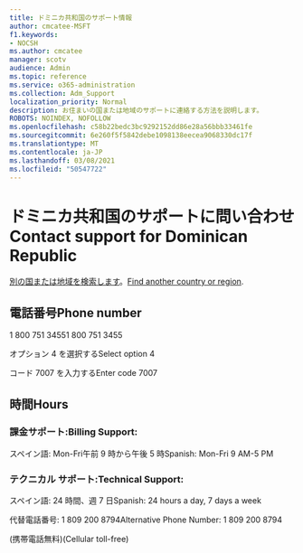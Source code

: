 ```yaml
---
title: ドミニカ共和国のサポート情報
author: cmcatee-MSFT
f1.keywords:
- NOCSH
ms.author: cmcatee
manager: scotv
audience: Admin
ms.topic: reference
ms.service: o365-administration
ms.collection: Adm_Support
localization_priority: Normal
description: お住まいの国または地域のサポートに連絡する方法を説明します。
ROBOTS: NOINDEX, NOFOLLOW
ms.openlocfilehash: c58b22bedc3bc9292152dd86e28a56bbb33461fe
ms.sourcegitcommit: 6e260f5f5842debe1098138eecea9068330dc17f
ms.translationtype: MT
ms.contentlocale: ja-JP
ms.lasthandoff: 03/08/2021
ms.locfileid: "50547722"
---
```

# <a name="contact-support-for-dominican-republic"></a><span data-ttu-id="a92de-103">ドミニカ共和国のサポートに問い合わせ</span><span class="sxs-lookup"><span data-stu-id="a92de-103">Contact support for Dominican Republic</span></span>

<span data-ttu-id="a92de-104">[別の国または地域を検索します](../contact-support-for-business-products.md)。</span><span class="sxs-lookup"><span data-stu-id="a92de-104">[Find another country or region](../contact-support-for-business-products.md).</span></span>

## <a name="phone-number"></a><span data-ttu-id="a92de-105">電話番号</span><span class="sxs-lookup"><span data-stu-id="a92de-105">Phone number</span></span>
<span data-ttu-id="a92de-106">1 800 751 3455</span><span class="sxs-lookup"><span data-stu-id="a92de-106">1 800 751 3455</span></span>

<span data-ttu-id="a92de-107">オプション 4 を選択する</span><span class="sxs-lookup"><span data-stu-id="a92de-107">Select option 4</span></span>

<span data-ttu-id="a92de-108">コード 7007 を入力する</span><span class="sxs-lookup"><span data-stu-id="a92de-108">Enter code 7007</span></span>

## <a name="hours"></a><span data-ttu-id="a92de-109">時間</span><span class="sxs-lookup"><span data-stu-id="a92de-109">Hours</span></span>
### <a name="billing-support"></a><span data-ttu-id="a92de-110">課金サポート:</span><span class="sxs-lookup"><span data-stu-id="a92de-110">Billing Support:</span></span>

<span data-ttu-id="a92de-111">スペイン語: Mon-Fri午前 9 時から午後 5 時</span><span class="sxs-lookup"><span data-stu-id="a92de-111">Spanish: Mon-Fri 9 AM-5 PM</span></span>

### <a name="technical-support"></a><span data-ttu-id="a92de-112">テクニカル サポート:</span><span class="sxs-lookup"><span data-stu-id="a92de-112">Technical Support:</span></span>

<span data-ttu-id="a92de-113">スペイン語: 24 時間、週 7 日</span><span class="sxs-lookup"><span data-stu-id="a92de-113">Spanish: 24 hours a day, 7 days a week</span></span>

<span data-ttu-id="a92de-114">代替電話番号: 1 809 200 8794</span><span class="sxs-lookup"><span data-stu-id="a92de-114">Alternative Phone Number: 1 809 200 8794</span></span>

<span data-ttu-id="a92de-115">(携帯電話無料)</span><span class="sxs-lookup"><span data-stu-id="a92de-115">(Cellular toll-free)</span></span>
